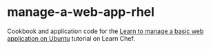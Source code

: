 # manage-a-web-app-rhel
Cookbook and application code for the [Learn to manage a basic web application on Ubuntu](https://learn.chef.io/manage-a-web-app/ubuntu/) tutorial on Learn Chef.
